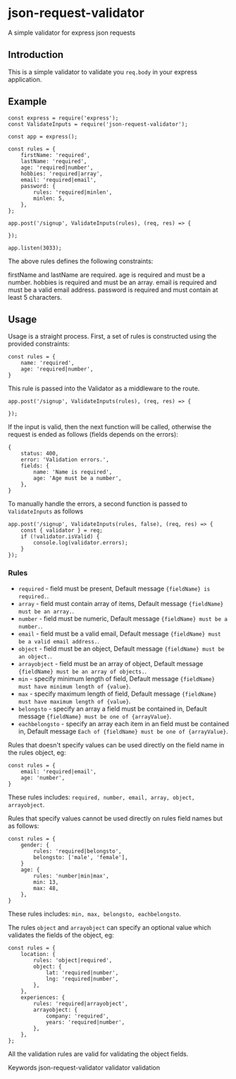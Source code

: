 # json-request-validator
A simple validator for express json requests

## Introduction
This is a simple validator to validate you `req.body` in your express application.

## Example
```
const express = require('express');
const ValidateInputs = require('json-request-validator');

const app = express();

const rules = {
    firstName: 'required',
    lastName: 'required',
    age: 'required|number',
    hobbies: 'required|array',
    email: 'required|email',
    password: {
        rules: 'required|minlen',
        minlen: 5,
    },
};

app.post('/signup', ValidateInputs(rules), (req, res) => {

});

app.listen(3033);

```

The above rules defines the following constraints:

firstName and lastName are required.
age is required and must be a number.
hobbies is required and must be an array.
email is required and must be a valid email address.
password is required and must contain at least 5 characters.

## Usage
Usage is a straight process. First, a set of rules is constructed using the provided constraints:

```
const rules = {
    name: 'required',
    age: 'required|number',
}
```

This rule is passed into the Validator as a middleware to the route.

```
app.post('/signup', ValidateInputs(rules), (req, res) => {

});
```

If the input is valid, then the next function will be called, otherwise the request is ended as follows (fields depends on the errors):
```
{
    status: 400,
    error: 'Validation errors.',
    fields: {
        name: 'Name is required',
        age: 'Age must be a number',
    },
}
```

To manually handle the errors, a second function is passed to `ValidateInputs` as follows
```
app.post('/signup', ValidateInputs(rules, false), (req, res) => {
    const { validator } = req;
    if (!validator.isValid) {
        console.log(validator.errors);
    }
});
```

### Rules
 - `required` - field must be present, Default message `{fieldName} is required.`.
 - `array` - field must contain array of items, Default message `{fieldName} must be an array.`.
 - `number` - field must be numeric, Default message `{fieldName} must be a number.`.
 - `email` - field must be a valid email, Default message `{fieldName} must be a valid email address.`.
 - `object` - field must be an object, Default message `{fieldName} must be an object.`.
 - `arrayobject` - field must be an array of object, Default message `{fieldName} must be an array of objects.`.
 - `min` - specify minimum length of field, Default message `{fieldName} must have minimum length of {value}`.
 - `max` - specify maximum length of field, Default message `{fieldName} must have maximum length of {value}`.
 - `belongsto` - specify an array a field must be contained in, Default message `{fieldName} must be one of {arrayValue}`.
 - `eachbelongsto` - specify an array each item in an field must be contained in, Default message `Each of {fieldName} must be one of {arrayValue}`.

Rules that doesn't specify values can be used directly on the field name in the rules object, eg:
```
const rules = {
    email: 'required|email',
    age: 'number',
}
```
These rules includes: `required, number, email, array, object, arrayobject`.

Rules that specify values cannot be used directly on rules field names but as follows:
```
const rules = {
    gender: {
        rules: 'required|belongsto',
        belongsto: ['male', 'female'],
    }
    age: {
        rules: 'number|min|max',
        min: 13,
        max: 48,
    },
}
```
These rules includes: `min, max, belongsto, eachbelongsto`.

The rules `object` and `arrayobject` can specify an optional value which validates the fields of the object, eg:
```
const rules = {
    location: {
        rules: 'object|required',
        object: {
            lat: 'required|number',
            lng: 'required|number',
        },
    },
    experiences: {
        rules: 'required|arrayobject',
        arrayobject: {
            company: 'required',
            years: 'required|number',
        },
    },
};
```
All the validation rules are valid for validating the object fields.

Keywords
json-request-validator validator validation